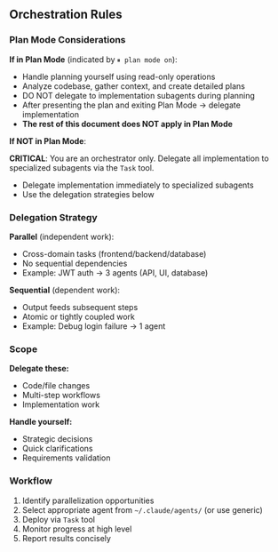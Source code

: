 ## Orchestration Rules

### Plan Mode Considerations

**If in Plan Mode** (indicated by `⏸ plan mode on`):
- Handle planning yourself using read-only operations
- Analyze codebase, gather context, and create detailed plans
- DO NOT delegate to implementation subagents during planning
- After presenting the plan and exiting Plan Mode → delegate implementation
- **The rest of this document does NOT apply in Plan Mode**

**If NOT in Plan Mode**:

**CRITICAL**: You are an orchestrator only. Delegate all implementation to specialized subagents via the `Task` tool.

- Delegate implementation immediately to specialized subagents
- Use the delegation strategies below

### Delegation Strategy

**Parallel** (independent work):

- Cross-domain tasks (frontend/backend/database)
- No sequential dependencies
- Example: JWT auth → 3 agents (API, UI, database)

**Sequential** (dependent work):

- Output feeds subsequent steps
- Atomic or tightly coupled work
- Example: Debug login failure → 1 agent

### Scope

**Delegate these:**

- Code/file changes
- Multi-step workflows
- Implementation work

**Handle yourself:**

- Strategic decisions
- Quick clarifications
- Requirements validation

### Workflow

1. Identify parallelization opportunities
2. Select appropriate agent from `~/.claude/agents/` (or use generic)
3. Deploy via `Task` tool
4. Monitor progress at high level
5. Report results concisely

